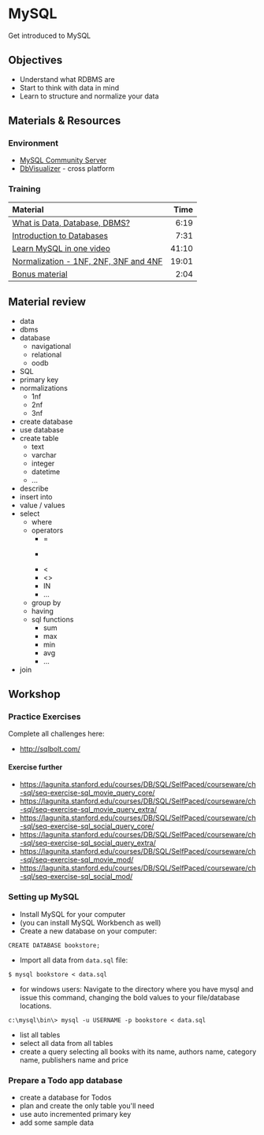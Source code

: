 # MySQL
Get introduced to MySQL

## Objectives
 - Understand what RDBMS are
 - Start to think with data in mind
 - Learn to structure and normalize your data

## Materials & Resources
### Environment
 - [MySQL Community Server](https://dev.mysql.com/downloads/mysql/)
 - [DbVisualizer](http://www.dbvis.com/features/software-screenshots/) - cross platform

### Training
| Material | Time |
|:---------|-----:|
| [What is Data, Database, DBMS?](https://www.youtube.com/watch?v=FR4QIeZaPeM) | 6:19 |
| [Introduction to Databases](https://www.youtube.com/watch?v=KgiCxe-ZW8o) | 7:31 |
| [Learn MySQL in one video](https://www.youtube.com/watch?v=yPu6qV5byu4) | 41:10 |
| [Normalization - 1NF, 2NF, 3NF and 4NF](https://www.youtube.com/watch?v=UrYLYV7WSHM) | 19:01 |
| [Bonus material](https://www.youtube.com/watch?v=h7mhFTAJvxA) | 2:04 |

## Material review
- data
- dbms
- database
    - navigational
    - relational
    - oodb
- SQL
- primary key
- normalizations
    - 1nf
    - 2nf
    - 3nf
- create database
- use database
- create table
    - text
    - varchar
    - integer
    - datetime
    - ...
- describe
- insert into
- value / values
- select
    - where
    - operators
        - =
        - >
        - <
        - <>
        - IN
        - ...
    - group by
    - having
    - sql functions
        - sum
        - max
        - min
        - avg
        - ...
- join

## Workshop



### Practice Exercises

Complete all challenges here:

- http://sqlbolt.com/

#### Exercise further

- https://lagunita.stanford.edu/courses/DB/SQL/SelfPaced/courseware/ch-sql/seq-exercise-sql_movie_query_core/
- https://lagunita.stanford.edu/courses/DB/SQL/SelfPaced/courseware/ch-sql/seq-exercise-sql_movie_query_extra/
- https://lagunita.stanford.edu/courses/DB/SQL/SelfPaced/courseware/ch-sql/seq-exercise-sql_social_query_core/
- https://lagunita.stanford.edu/courses/DB/SQL/SelfPaced/courseware/ch-sql/seq-exercise-sql_social_query_extra/
- https://lagunita.stanford.edu/courses/DB/SQL/SelfPaced/courseware/ch-sql/seq-exercise-sql_movie_mod/
- https://lagunita.stanford.edu/courses/DB/SQL/SelfPaced/courseware/ch-sql/seq-exercise-sql_social_mod/

### Setting up MySQL

- Install MySQL for your computer
- (you can install MySQL Workbench as well)
- Create a new database on your computer:
```mysql
CREATE DATABASE bookstore;
```
- Import all data from `data.sql` file:
```
$ mysql bookstore < data.sql
```
- for windows users: Navigate to the directory where you have mysql and issue this command, changing the bold values to your file/database locations.
```
c:\mysql\bin\> mysql -u USERNAME -p bookstore < data.sql
```
- list all tables
- select all data from all tables
- create a query selecting all books with its name, authors name, category name, publishers name and price

### Prepare a Todo app database
- create a database for Todos
- plan and create the only table you'll need
- use auto incremented primary key
- add some sample data
